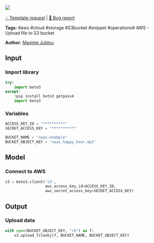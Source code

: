 <a href="https://app.naas.ai/user-redirect/naas/downloader?url=https://raw.githubusercontent.com/jupyter-naas/awesome-notebooks/master/AWS/AWS_Upload_file_to_S3_bucket.ipynb" target="_parent"><img src="https://naasai-public.s3.eu-west-3.amazonaws.com/open_in_naas.svg"/></a><br><br><a href="https://github.com/jupyter-naas/awesome-notebooks/issues/new?assignees=&labels=&template=template-request.md&title=Tool+-+Action+of+the+notebook+">💡 Template request</a> | <a href="https://github.com/jupyter-naas/awesome-notebooks/issues/new?assignees=&labels=bug&template=bug_report.md&title=AWS+-+Upload+file+to+S3+bucket:+Error+short+description">🚨 Bug report</a>

**Tags:** #aws #cloud #storage #S3bucket #snippet #operations# AWS - Upload file to S3 bucket

**Author:** [Maxime Jublou](https://www.linkedin.com/in/maximejublou/)

## Input

### Import library


```python
try:
    import boto3
except:
    !pip install boto3 getpass4
    import boto3
```

### Variables


```python
ACCESS_KEY_ID = "**********"
SECRET_ACCESS_KEY = "**********"

BUCKET_NAME = "naas-example"
BUCKET_OBJECT_KEY = 'naas_happy_hour.mp3'
```

## Model

### Connect to AWS


```python
s3 = boto3.client('s3',
                  aws_access_key_id=ACCESS_KEY_ID,
                  aws_secret_access_key=SECRET_ACCESS_KEY)
```

## Output

### Upload data


```python
with open(BUCKET_OBJECT_KEY, "rb") as f:
    s3.upload_fileobj(f, BUCKET_NAME, BUCKET_OBJECT_KEY)
```
